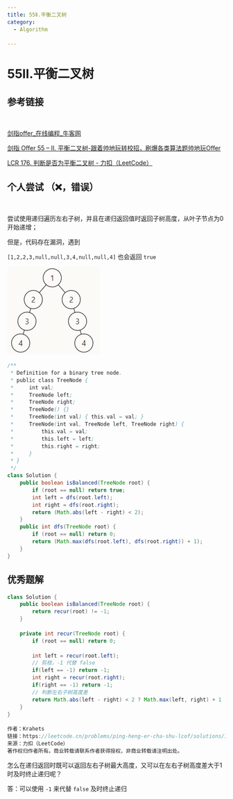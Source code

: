 ```yaml
---
title: 55Ⅱ.平衡二叉树
category:
  - Algorithm

---
```


# 55Ⅱ.平衡二叉树

## 参考链接

<br/>

[剑指offer_在线编程_牛客网](https://www.nowcoder.com/exam/oj/ta?page=2&tpId=13&type=265)

[剑指 Offer 55 – II. 平衡二叉树-跟着帅地玩转校招，刷爆各类算法题帅地玩Offer](https://www.playoffer.cn/616.html)

[LCR 176. 判断是否为平衡二叉树 - 力扣（LeetCode）](https://leetcode.cn/problems/ping-heng-er-cha-shu-lcof/solutions/159235/mian-shi-ti-55-ii-ping-heng-er-cha-shu-cong-di-zhi/)



## 个人尝试 （❌，错误）

<br/>

尝试使用递归遍历左右子树，并且在递归返回值时返回子树高度，从叶子节点为0开始递增；

但是，代码存在漏洞，遇到

`[1,2,2,3,null,null,3,4,null,null,4]` 也会返回 `true`

![image-20241005110001778](./assets/55-Ⅱ.平衡二叉树/image-20241005110001778.png)

```java
/**
 * Definition for a binary tree node.
 * public class TreeNode {
 *     int val;
 *     TreeNode left;
 *     TreeNode right;
 *     TreeNode() {}
 *     TreeNode(int val) { this.val = val; }
 *     TreeNode(int val, TreeNode left, TreeNode right) {
 *         this.val = val;
 *         this.left = left;
 *         this.right = right;
 *     }
 * }
 */
class Solution {
    public boolean isBalanced(TreeNode root) {
        if (root == null) return true;
        int left = dfs(root.left);
        int right = dfs(root.right);
        return (Math.abs(left - right) < 2);
    }
    public int dfs(TreeNode root) {
        if (root == null) return 0;
        return (Math.max(dfs(root.left), dfs(root.right)) + 1);
    }
}
```





## 优秀题解

```java
class Solution {
    public boolean isBalanced(TreeNode root) {
        return recur(root) != -1;
    }

    private int recur(TreeNode root) {
        if (root == null) return 0;
        
        int left = recur(root.left);
        // 剪枝，-1 代替 false
        if(left == -1) return -1;
        int right = recur(root.right);
        if(right == -1) return -1;
        // 判断左右子树高度差
        return Math.abs(left - right) < 2 ? Math.max(left, right) + 1 : -1;
    }
}

作者：Krahets
链接：https://leetcode.cn/problems/ping-heng-er-cha-shu-lcof/solutions/159235/mian-shi-ti-55-ii-ping-heng-er-cha-shu-cong-di-zhi/
来源：力扣（LeetCode）
著作权归作者所有。商业转载请联系作者获得授权，非商业转载请注明出处。
```



怎么在递归返回时既可以返回左右子树最大高度，又可以在左右子树高度差大于1时及时终止递归呢？

答：可以使用 `-1` 来代替 `false` 及时终止递归
